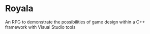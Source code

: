 # Royala
An RPG to demonstrate the possibilities of game design within a C++ framework with Visual Studio tools
